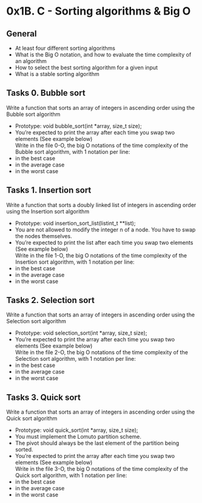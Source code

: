# 0x1B. C - Sorting algorithms & Big O 

## General
* At least four different sorting algorithms  
* What is the Big O notation, and how to evaluate the time complexity of an algorithm  
* How to select the best sorting algorithm for a given input  
* What is a stable sorting algorithm  

## Tasks 0. Bubble sort  
Write a function that sorts an array of integers in ascending order using the Bubble sort algorithm  
* Prototype: void bubble_sort(int *array, size_t size);  
* You’re expected to print the array after each time you swap two elements (See example below)  
Write in the file 0-O, the big O notations of the time complexity of the Bubble sort algorithm, with 1 notation per line:  
* in the best case  
* in the average case  
* in the worst case  

## Tasks 1. Insertion sort
Write a function that sorts a doubly linked list of integers in ascending order using the Insertion sort algorithm  
* Prototype: void insertion_sort_list(listint_t **list);  
* You are not allowed to modify the integer n of a node. You have to swap the nodes themselves.  
* You’re expected to print the list after each time you swap two elements (See example below)  
Write in the file 1-O, the big O notations of the time complexity of the Insertion sort algorithm, with 1 notation per line:  
* in the best case  
* in the average case  
* in the worst case  

## Tasks 2. Selection sort
Write a function that sorts an array of integers in ascending order using the Selection sort algorithm  
* Prototype: void selection_sort(int *array, size_t size);  
* You’re expected to print the array after each time you swap two elements (See example below)  
Write in the file 2-O, the big O notations of the time complexity of the Selection sort algorithm, with 1 notation per line:  
* in the best case  
* in the average case  
* in the worst case  

## Tasks 3. Quick sort  
Write a function that sorts an array of integers in ascending order using the Quick sort algorithm  
* Prototype: void quick_sort(int *array, size_t size);  
* You must implement the Lomuto partition scheme.  
* The pivot should always be the last element of the partition being sorted.  
* You’re expected to print the array after each time you swap two elements (See example below)  
Write in the file 3-O, the big O notations of the time complexity of the Quick sort algorithm, with 1 notation per line:  
* in the best case  
* in the average case  
* in the worst case  
